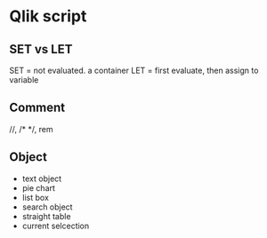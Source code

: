 
# Qlik script

## SET vs LET

SET = not evaluated. a container
LET = first evaluate, then assign to variable

## Comment

//, /* */, rem

## Object

- text object
- pie chart
- list box
- search object
- straight table
- current selcection